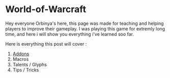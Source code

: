 # World-of-Warcraft
Hey everyone Orbinya's here, this page was made for teaching and helping players to improve their gameplay. I was playing this game for extremly long time, and here i will show you everything i've learned soo far.

Here is everything this post will cover :
  1. [Addons](https://github.com/Orbinya/World-of-Warcraft/tree/master/Addons)
  1. Macros
  1. Talents / Glyphs
  1. Tips / Tricks
